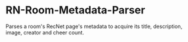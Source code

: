 # RN-Room-Metadata-Parser
Parses a room's RecNet page's metadata to acquire its title, description, image, creator and cheer count.
